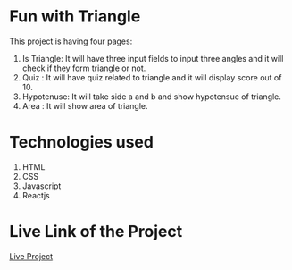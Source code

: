<h1>Fun with Triangle</h1>
This project is having four pages:
<ol>
<li>Is Triangle: It will have three input fields to input three angles and it will check if they form triangle or not.</li>
<li>Quiz : It will have quiz related to triangle and it will display score out of 10.</li>
<li>Hypotenuse: It will take side a and b and show hypotensue of triangle.</li>
<li>Area : It will show area of triangle.</li>
</ol>
<h1>Technologies used</h1>
<ol>
<li>HTML</li>
<li>CSS</li>
<li>Javascript</li>
<li>Reactjs</li>
</ol>
<h1>Live Link of the Project</h1>
<a href = "https://fun-with-trianglesjs.netlify.app">Live Project</a>
